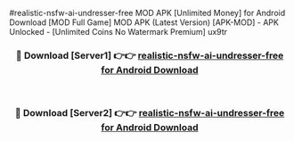 #realistic-nsfw-ai-undresser-free MOD APK [Unlimited Money] for Android Download [MOD Full Game] MOD APK (Latest Version) [APK-MOD] - APK Unlocked - [Unlimited Coins No Watermark Premium] ux9tr



<div align="center">

<h3>🔴 Download [Server1] 👉👉 <a href="https://andorid.site?title=realistic-nsfw-ai-undresser-free&ref=13M1">realistic-nsfw-ai-undresser-free for Android Download</a></h3><br>

<h3>🔴 Download [Server2] 👉👉 <a href="https://andorid.site?title=realistic-nsfw-ai-undresser-free&ref=13M1">realistic-nsfw-ai-undresser-free for Android Download</a></h3>
</div>